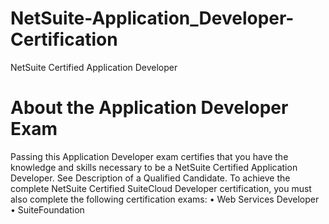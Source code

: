 # NetSuite-Application_Developer-Certification
NetSuite Certified Application Developer

# About the Application Developer Exam
Passing this Application Developer exam certifies that you have the knowledge and skills necessary to be a
NetSuite Certified Application Developer. See Description of a Qualified Candidate.
To achieve the complete NetSuite Certified SuiteCloud Developer certification, you must also complete the
following certification exams:
• Web Services Developer
• SuiteFoundation



